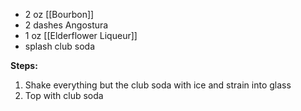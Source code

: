 * 2 oz [[Bourbon]]
* 2 dashes Angostura
* 1 oz [[Elderflower Liqueur]]
* splash club soda

**Steps:**

1. Shake everything but the club soda with ice and strain into glass
1. Top with club soda